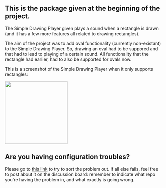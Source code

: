 ## This is the package given at the beginning of the project.

The Simple Drawing Player given plays a sound when a rectangle is drawn (and it has a few more features all related to drawing rectangles). 

The aim of the project was to add oval functionality (currently non-existant) to the Simple Drawing Player. So, drawing an oval had to be suppored and that had to lead to playing of a certain sound. All functionality that the rectangle had earlier, had to also be supported for ovals now.

This is a screenshot of the Simple Drawing Player when it only supports rectangles:

<img src = "https://i594.photobucket.com/albums/tt22/meghufree/drawing-player-rectangle-only.png" width=200>








## Are you having configuration troubles?

Please go to [this link](https://github.com/UBCx-Software-Construction/intro-to-softconst-lecture-starters/blob/master/README.md) to try to sort the problem out. If all else fails, feel free to post about it on the discussion board: remember to indicate what repo you're having the problem in, and what exactly is going wrong. 
